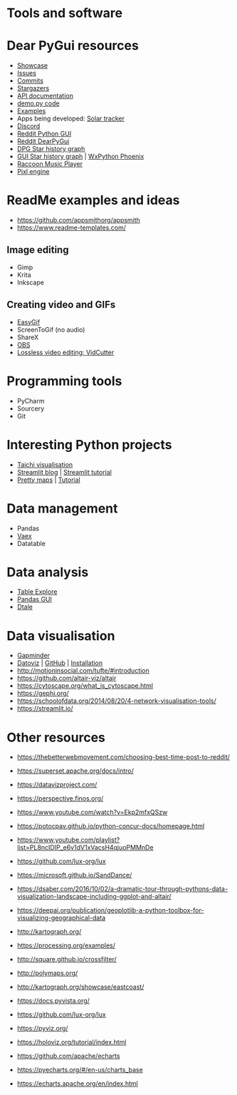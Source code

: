# Tools and software

# Dear PyGui resources

- [Showcase](https://github.com/hoffstadt/DearPyGui/wiki/Dear-PyGui-Showcase)
- [Issues](https://github.com/hoffstadt/DearPyGui/issues)
- [Commits](https://github.com/hoffstadt/DearPyGui/commits/master)
- [Stargazers](https://github.com/hoffstadt/DearPyGui/stargazers)
- [API documentation](https://dearpygui.readthedocs.io/en/latest/index.html)
- [demo.py code](https://github.com/hoffstadt/DearPyGui/blob/master/DearPyGui/dearpygui/demo.py)
- [Examples](https://github.com/yet-another-alex/dearpygui-examples)
- Apps being developed: [Solar tracker](https://github.com/iOsnaaente/Supervisorio_TrackerSolar)
- [Discord](https://discord.gg/tyE7Gu4)
- [Reddit Python GUI](https://www.reddit.com/search/?q=python%20gui&sort=new)
- [Reddit DearPyGui](https://www.reddit.com/r/DearPyGui/new/)
- [DPG Star history graph](https://star-history.com/#hoffstadt/DearPyGui&Date)
- [GUI Star history graph](https://star-history.com/#hoffstadt/DearPyGui&pysimplegui/pysimplegui&kivy/kivy&Date) | [WxPython Phoenix](https://github.com/wxWidgets/Phoenix)
- [Raccoon Music Player](https://github.com/bandit-masked/raccoon)
- [Pixl engine](https://github.com/Atlamillias/dearpypixl)

# ReadMe examples and ideas
- https://github.com/appsmithorg/appsmith
- https://www.readme-templates.com/

## Image editing
- Gimp
- Krita
- Inkscape

##  Creating video and GIFs
- [EasyGif](https://ezgif.com/video-to-gif)
- ScreenToGif (no audio)
- ShareX
- [OBS](https://obsproject.com/)
- [Lossless video editing: VidCutter](https://github.com/ozmartian/vidcutter)

# Programming tools
- PyCharm
- Sourcery
- Git

# Interesting Python projects
- [Taichi visualisation](https://github.com/taichi-dev/taichi)
- [Streamlit blog](https://blog.streamlit.io/how-to-master-streamlit-for-data-science) | [Streamlit tutorial](https://www.youtube.com/watch?v=TzF-OUA1Tlo)
- [Pretty maps](https://github.com/marceloprates/prettymaps) | [Tutorial](https://www.youtube.com/watch?v=5za5I3kUuOI)


# Data management
- Pandas
- [Vaex](https://vaex.io/docs/index.html)
- Datatable

# Data analysis
- [Table Explore](https://dmnfarrell.github.io/tablexplore/)
- [Pandas GUI](https://github.com/adamerose/pandasgui)
- [Dtale](https://github.com/man-group/dtale)

# Data visualisation
- [Gapminder](https://www.gapminder.org/tools-offline/)
- [Datoviz](https://datoviz.org/) | [GitHub](https://github.com/datoviz/datoviz/) | [Installation](https://datoviz.org/tutorials/install/)
- http://motioninsocial.com/tufte/#introduction
- https://github.com/altair-viz/altair
- https://cytoscape.org/what_is_cytoscape.html
- https://gephi.org/
- https://schoolofdata.org/2014/08/20/4-network-visualisation-tools/
- https://streamlit.io/


# Other resources
- https://thebetterwebmovement.com/choosing-best-time-post-to-reddit/
- https://superset.apache.org/docs/intro/
- https://datavizproject.com/
- https://perspective.finos.org/
- https://www.youtube.com/watch?v=Ekp2mfxQSzw
- https://potocpav.github.io/python-concur-docs/homepage.html
- https://www.youtube.com/playlist?list=PL8ncIDIP_e6v1dV1xVacsH4qjuoPMMnDe
- https://github.com/lux-org/lux
- https://microsoft.github.io/SandDance/
- https://dsaber.com/2016/10/02/a-dramatic-tour-through-pythons-data-visualization-landscape-including-ggplot-and-altair/
- https://deepai.org/publication/geoplotlib-a-python-toolbox-for-visualizing-geographical-data
- http://kartograph.org/
- https://processing.org/examples/
- http://square.github.io/crossfilter/
- http://polymaps.org/
- http://kartograph.org/showcase/eastcoast/

- https://docs.pyvista.org/
- https://github.com/lux-org/lux
- https://pyviz.org/
- https://holoviz.org/tutorial/index.html
- https://github.com/apache/echarts
- https://pyecharts.org/#/en-us/charts_base
- https://echarts.apache.org/en/index.html
